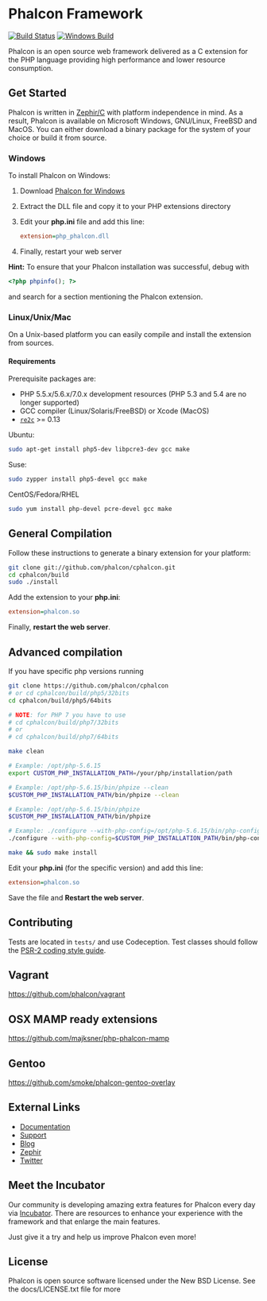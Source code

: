Phalcon Framework
=================

[![Build Status](https://travis-ci.org/phalcon/cphalcon.svg?branch=master)](https://travis-ci.org/phalcon/cphalcon)
[![Windows Build](https://ci.appveyor.com/api/projects/status/github/phalcon/cphalcon?branch=master&svg=true)](https://ci.appveyor.com/project/phalcon/cphalcon/branch/master)

Phalcon is an open source web framework delivered as a C extension for the PHP language providing high performance and lower resource consumption.

Get Started
-----------

Phalcon is written in [Zephir/C](https://zephir-lang.com/) with platform independence in mind. As a result, Phalcon is available on Microsoft Windows, GNU/Linux, FreeBSD and MacOS. You can either download a binary package for the system of your choice or build it from source.

### Windows

To install Phalcon on Windows:

1. Download [Phalcon for Windows](https://phalconphp.com/en/download/windows)
2. Extract the DLL file and copy it to your PHP extensions directory
3. Edit your **php.ini** file and add this line:

   ```ini
   extension=php_phalcon.dll
   ```
4. Finally, restart your web server

**Hint:** To ensure that your Phalcon installation was successful, debug with
```php
<?php phpinfo(); ?>
```
and search for a section mentioning the Phalcon extension.

### Linux/Unix/Mac

On a Unix-based platform you can easily compile and install the extension from sources.

#### Requirements

Prerequisite packages are:

* PHP 5.5.x/5.6.x/7.0.x development resources (PHP 5.3 and 5.4 are no longer supported)
* GCC compiler (Linux/Solaris/FreeBSD) or Xcode (MacOS)
* [`re2c`](http://re2c.org) >= 0.13

Ubuntu:

```bash
sudo apt-get install php5-dev libpcre3-dev gcc make
```

Suse:

```bash
sudo zypper install php5-devel gcc make
```

CentOS/Fedora/RHEL

```bash
sudo yum install php-devel pcre-devel gcc make
```

General Compilation
-------------------

Follow these instructions to generate a binary extension for your platform:

```bash
git clone git://github.com/phalcon/cphalcon.git
cd cphalcon/build
sudo ./install
```

Add the extension to your **php.ini**:

```ini
extension=phalcon.so
```

Finally, **restart the web server**.

Advanced compilation
--------------------
If you have specific php versions running

```bash
git clone https://github.com/phalcon/cphalcon
# or cd cphalcon/build/php5/32bits
cd cphalcon/build/php5/64bits

# NOTE: for PHP 7 you have to use 
# cd cphalcon/build/php7/32bits
# or
# cd cphalcon/build/php7/64bits

make clean

# Example: /opt/php-5.6.15
export CUSTOM_PHP_INSTALLATION_PATH=/your/php/installation/path

# Example: /opt/php-5.6.15/bin/phpize --clean
$CUSTOM_PHP_INSTALLATION_PATH/bin/phpize --clean

# Example: /opt/php-5.6.15/bin/phpize
$CUSTOM_PHP_INSTALLATION_PATH/bin/phpize

# Example: ./configure --with-php-config=/opt/php-5.6.15/bin/php-config
./configure --with-php-config=$CUSTOM_PHP_INSTALLATION_PATH/bin/php-config

make && sudo make install
```

Edit your **php.ini** (for the specific version) and add this line:

```ini
extension=phalcon.so
```

Save the file and **Restart the web server**.

Contributing
------------
Tests are located in `tests/` and use Codeception.
Test classes should follow the [PSR-2 coding style guide](https://github.com/php-fig/fig-standards/blob/master/accepted/PSR-2-coding-style-guide.md).

Vagrant
-------
https://github.com/phalcon/vagrant

OSX MAMP ready extensions
-------------------------

https://github.com/majksner/php-phalcon-mamp

Gentoo
------

https://github.com/smoke/phalcon-gentoo-overlay

External Links
--------------

* [Documentation](https://docs.phalconphp.com/)
* [Support](https://forum.phalconphp.com)
* [Blog](https://blog.phalconphp.com)
* [Zephir](https://zephir-lang.com/)
* [Twitter](https://twitter.com/phalconphp)

Meet the Incubator
------------------
Our community is developing amazing extra features for Phalcon every day via [Incubator](https://github.com/phalcon/incubator).
There are resources to enhance your experience with the framework and that enlarge the main features.

Just give it a try and help us improve Phalcon even more!

License
-------
Phalcon is open source software licensed under the New BSD License. See the docs/LICENSE.txt file for more
